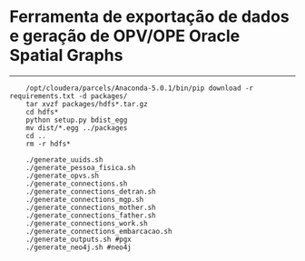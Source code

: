 # Ferramenta de exportação de dados e geração de OPV/OPE Oracle Spatial Graphs
<hr>

        /opt/cloudera/parcels/Anaconda-5.0.1/bin/pip download -r requirements.txt -d packages/
        tar xvzf packages/hdfs*.tar.gz
        cd hdfs*
        python setup.py bdist_egg
        mv dist/*.egg ../packages
        cd ..
        rm -r hdfs*

        ./generate_uuids.sh
        ./generate_pessoa_fisica.sh
        ./generate_opvs.sh
        ./generate_connections.sh
        ./generate_connections_detran.sh
        ./generate_connections_mgp.sh
        ./generate_connections_mother.sh
        ./generate_connections_father.sh
        ./generate_connections_work.sh
        ./generate_connections_embarcacao.sh
        ./generate_outputs.sh #pgx
        ./generate_neo4j.sh #neo4j
